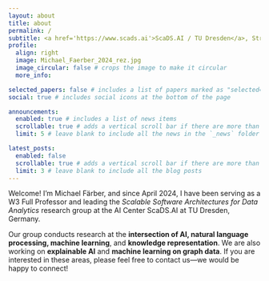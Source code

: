 ```yaml
---
layout: about
title: about
permalink: /
subtitle: <a href='https://www.scads.ai'>ScaDS.AI / TU Dresden</a>, Strehlener Str. 12-14, Room 733, Dresden, Germany.
profile:
  align: right
  image: Michael_Faerber_2024_rez.jpg
  image_circular: false # crops the image to make it circular
  more_info: 

selected_papers: false # includes a list of papers marked as "selected={true}"
social: true # includes social icons at the bottom of the page

announcements:
  enabled: true # includes a list of news items
  scrollable: true # adds a vertical scroll bar if there are more than 3 news items
  limit: 5 # leave blank to include all the news in the `_news` folder

latest_posts:
  enabled: false
  scrollable: true # adds a vertical scroll bar if there are more than 3 new posts items
  limit: 3 # leave blank to include all the blog posts
---
```


Welcome! I’m Michael Färber, and since April 2024, I have been serving as a W3 Full Professor and leading the _Scalable Software Architectures for Data Analytics_ research group at the AI Center ScaDS.AI at TU Dresden, Germany.

Our group conducts research at the **intersection of AI, natural language processing, machine learning**, and **knowledge representation**. We are also working on **explainable AI** and **machine learning on graph data**. If you are interested in these areas, please feel free to contact us—we would be happy to connect!
